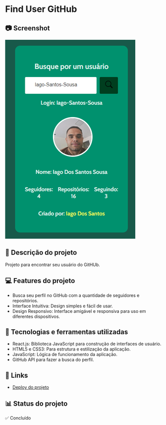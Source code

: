 # Find User GitHub

## 📷 Screenshot
![Screenshot](https://github.com/Iago-Santos-Sousa/Find_User_GitHub/blob/main/Captura%20de%20tela%202024-08-07%20220225.png?raw=truee)

## 📝 Descrição do projeto
Projeto para encontrar seu usuário do GitHUb.

## 💻 Features do projeto
- Busca seu perfil no GitHub com a quantidade de seguidores e repositórios.
- Interface Intuitiva: Design simples e fácil de usar.
- Design Responsivo: Interface amigável e responsiva para uso em diferentes dispositivos.

## 🚀 Tecnologias e ferramentas utilizadas
- React.js: Biblioteca JavaScript para construção de interfaces de usuário.
- HTML5 e CSS3: Para estrutura e estilização da aplicação.
- JavaScript: Lógica de funcionamento da aplicação.
- GitHub API para fazer a busca do perfil.

## 📌 Links 
 - [Deploy do projeto](https://iago-santos-sousa.github.io/Find_User_GitHub/)

## 📊 Status do projeto
✅ Concluído
